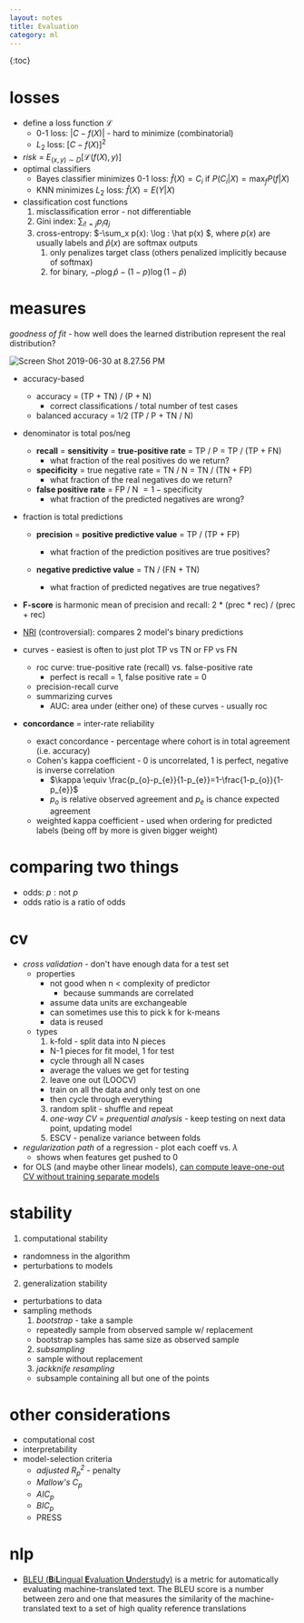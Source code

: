 ```yaml
---
layout: notes
title: Evaluation
category: ml
---
```


{:toc}

# losses

- define a loss function $\mathcal{L}$
  - 0-1 loss: $\vert C-f(X)\vert$  - hard to minimize (combinatorial)
  - $L_2$ loss: $[C-f(X)]^2$
- *risk* = $E_{(x,y)\sim D}[\mathcal L(f(X), y) ]$
- optimal classifiers
  - Bayes classifier minimizes 0-1 loss: $\hat{f}(X)=C_i$ if $P(C_i\vert X)=\max_f P(f\vert X)$
  - KNN minimizes $L_2$ loss: $\hat{f}(X)=E(Y\vert X)$ 
- classification cost functions
  1. misclassification error - not differentiable
  2. Gini index: $\sum_{i != j} p_i q_j$
  3. cross-entropy: $-\sum_x p(x)\: \log \: \hat p(x) $, where $p(x)$ are usually labels and $\hat p(x)$ are softmax outputs
     1. only penalizes target class (others penalized implicitly because of softmax)
     2. for binary, $- p \log \hat p - (1-p) \log (1-\hat p)$

# measures

*goodness of fit* - how well does the learned distribution represent the real distribution?

![Screen Shot 2019-06-30 at 8.27.56 PM](../assets/eval_metrics.png)

- accuracy-based
  - accuracy = (TP + TN) / (P + N)
    - correct classifications / total number of test cases
  - balanced accuracy = 1/2 (TP / P + TN / N)
- denominator is total pos/neg
  - **recall** = **sensitivity** =  **true-positive rate** = TP / P = TP / (TP + FN)
    - what fraction of the real positives do we return?
  - **specificity** = true negative rate = TN / N = TN / (TN + FP)
    - what fraction of the real negatives do we return?
  - **false positive rate** = FP / N $= 1 - \text{specificity}$
    - what fraction of the predicted negatives are wrong?
- fraction is total predictions
  - **precision** = **positive predictive value** = TP / (TP + FP)
    - what fraction of the prediction positives are true positives?

  - **negative predictive value** = TN / (FN + TN)
    - what fraction of predicted negatives are true negatives?
- **F-score** is harmonic mean of precision and recall: 2 * (prec * rec) / (prec + rec)
- [NRI](https://en.wikipedia.org/wiki/Net_reclassification_improvement) (controversial): compares 2 model's binary predictions
- curves - easiest is often to just plot TP vs TN or FP vs FN

  - roc curve: true-positive rate (recall) vs. false-positive rate
    - perfect is recall = 1, false positive rate = 0
  - precision-recall curve
  - summarizing curves
    - AUC: area under (either one) of these curves - usually roc
- **concordance** = inter-rate reliability
   - exact concordance - percentage where cohort is in total agreement (i.e. accuracy)
   - Cohen's kappa coefficient - 0 is uncorrelated, 1 is perfect, negative is inverse correlation
      - $\kappa \equiv \frac{p_{o}-p_{e}}{1-p_{e}}=1-\frac{1-p_{o}}{1-p_{e}}$
      - $p_o$ is relative observed agreement and $p_e$ is chance expected agreement
   - weighted kappa coefficient - used when ordering for predicted labels (being off by more is given bigger weight)

# comparing two things

- odds: $p : \text{not }p$
- odds ratio is a ratio of odds

# cv

- *cross validation* - don't have enough data for a test set
  - properties
    - not good when n < complexity of predictor
      - because summands are correlated
    - assume data units are exchangeable
    - can sometimes use this to pick k for k-means
    - data is reused
  - types
    1. k-fold - split data into N pieces
      - N-1 pieces for fit model, 1 for test
      - cycle through all N cases
      - average the values we get for testing
    2. leave one out (LOOCV)
      - train on all the data and only test on one
      - then cycle through everything
    3. random split - shuffle and repeat
    4. *one-way CV* = *prequential analysis* - keep testing on next data point, updating model
    5. ESCV - penalize variance between folds
- *regularization path* of a regression - plot each coeff vs. $\lambda$
  - shows when features get pushed to 0
- for OLS (and maybe other linear models), [can compute leave-one-out CV without training separate models](https://robjhyndman.com/hyndsight/crossvalidation/)

# stability
1. computational stability
  - randomness in the algorithm
  - perturbations to models
2. generalization stability
  - perturbations to data
  - sampling methods
    1. *bootstrap* - take a sample
      - repeatedly sample from observed sample w/ replacement
      - bootstrap samples has same size as observed sample
    2. *subsampling*
      - sample without replacement
    3. *jackknife resampling*
      - subsample containing all but one of the points

# other considerations

- computational cost
- interpretability
- model-selection criteria
  - *adjusted $R^2_p$* - penalty 
  - *Mallow's $C_p$*
  - *$AIC_p$*
  - *$BIC_p$*
  - PRESS

# nlp

- [BLEU (**B**i**L**ingual **E**valuation **U**nderstudy)](https://en.wikipedia.org/wiki/BLEU) is a metric for automatically evaluating machine-translated text. The BLEU score is a number between zero and one that measures the similarity of the machine-translated text to a set of high quality reference translations